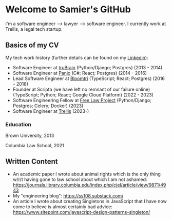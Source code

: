 # Welcome to Samier's GitHub

I'm a software engineer --> lawyer --> software engineer. I currently work at Trellis, a legal tech startup.

## Basics of my CV

My tech work history (further details can be found on my [Linkedin](https://www.linkedin.com/in/samier-saeed/)):

* Software Engineer at [truBrain](https://www.trubrain.com/) (Python/Django; Postgres) (2013 - 2014)
* Software Engineer at [Panjo](https://www.crunchbase.com/organization/panjo) (C#; React; Postgres) (2014 - 2016)
* Lead Software Engineer at [Bloomtri](https://www.bloomtri.com/) (TypeScript; React; Postgres) (2016 - 2018)
* Founder at Scripta (we have left no remnant of our failure online) (TypeScript; Python; React; Google Cloud Platform) (2022 - 2023)
* Software Engineering Fellow at [Free Law Project](https://github.com/freelawproject) (Python/Django; Postgres; Celery; Docker) (2023)
* Software Engineer at [Trellis](https://trellis.law/) (2023-)

### Education
Brown University, 2013

Columbia Law School, 2021

## Written Content

* An academic paper I wrote about animal rights which is the only thing w/r/t having gone to law school about which I am not ashamed: https://journals.library.columbia.edu/index.php/cjel/article/view/9871/4943
* My "engineering blog": https://ss108.substack.com/
* An article I wrote about creating Singletons in JavaScript that I have now come to believe is almost certainly bad advice: https://www.sitepoint.com/javascript-design-patterns-singleton/
